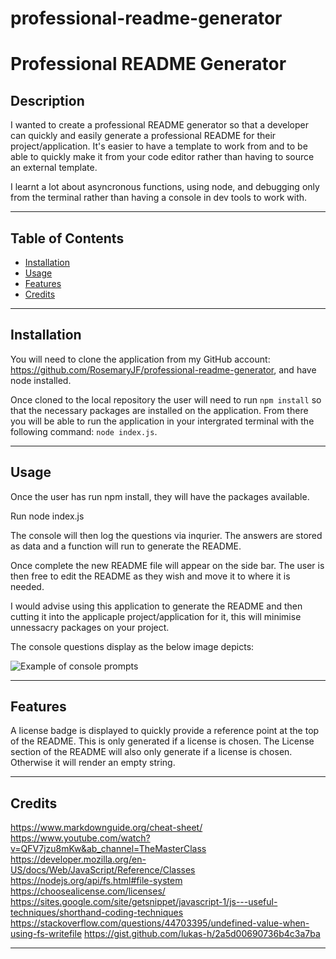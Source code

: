 # professional-readme-generator

# Professional README Generator

## Description

I wanted to create a professional README generator so that a developer can quickly and easily generate a professional README for their project/application. It's easier to have a template to work from and to be able to quickly make it from your code editor rather than having to source an external template. 

I learnt a lot about asyncronous functions, using node, and debugging only from the terminal rather than having a console in dev tools to work with.

---

## Table of Contents

- [Installation](#installation)
- [Usage](#usage)
- [Features](#features)
- [Credits](#credits)

---

## Installation

You will need to clone the application from my GitHub account: https://github.com/RosemaryJF/professional-readme-generator, and have node installed. 

Once cloned to the local repository the user will need to run `npm install` so that the necessary packages are installed on the application. From there you will be able to run the application in your intergrated terminal with the following command: `node index.js`.

---

## Usage

Once the user has run npm install, they will have the packages available. 

Run node index.js

The console will then log the questions via inqurier. The answers are stored as data and a function will run to generate the README. 

Once complete the new README file will appear on the side bar. The user is then free to edit the README as they wish and move it to where it is needed.

I would advise using this application to generate the README and then cutting it into the applicaple project/application for it, this will minimise unnessacry packages on your project.

The console questions display as the below image depicts:

![Example of console prompts](./images/console-example.jpg)

---

## Features

A license badge is displayed to quickly provide a reference point at the top of the README. This is only generated if a license is chosen. The License section of the README will also only generate if a license is chosen. Otherwise it will render an empty string.

---

## Credits

https://www.markdownguide.org/cheat-sheet/
https://www.youtube.com/watch?v=QFV7jzu8mKw&ab_channel=TheMasterClass
https://developer.mozilla.org/en-US/docs/Web/JavaScript/Reference/Classes
https://nodejs.org/api/fs.html#file-system
https://choosealicense.com/licenses/
https://sites.google.com/site/getsnippet/javascript-1/js---useful-techniques/shorthand-coding-techniques
https://stackoverflow.com/questions/44703395/undefined-value-when-using-fs-writefile
https://gist.github.com/lukas-h/2a5d00690736b4c3a7ba


---